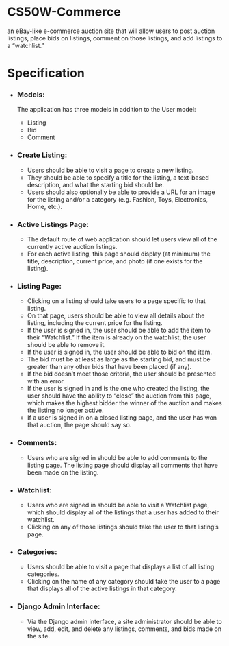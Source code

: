 # CS50W-Commerce

an eBay-like e-commerce auction site that will allow users to post auction listings, place bids on listings, comment on those listings, and add listings to a “watchlist.”

# Specification

- ### Models:
  The application has three models in addition to the User model:
  - Listing
  - Bid
  - Comment
- ### Create Listing:
  - Users should be able to visit a page to create a new listing.
  - They should be able to specify a title for the listing, a text-based description, and what the starting bid should be.
  - Users should also optionally be able to provide a URL for an image for the listing and/or a category (e.g. Fashion, Toys, Electronics, Home, etc.).
- ### Active Listings Page:
  - The default route of web application should let users view all of the currently active auction listings.
  - For each active listing, this page should display (at minimum) the title, description, current price, and photo (if one exists for the listing).
- ### Listing Page:

  - Clicking on a listing should take users to a page specific to that listing.
  - On that page, users should be able to view all details about the listing, including the current price for the listing.
  - If the user is signed in, the user should be able to add the item to their “Watchlist.” If the item is already on the watchlist, the user should be able to remove it.
  - If the user is signed in, the user should be able to bid on the item.
  - The bid must be at least as large as the starting bid, and must be greater than any other bids that have been placed (if any).
  - If the bid doesn’t meet those criteria, the user should be presented with an error.
  - If the user is signed in and is the one who created the listing, the user should have the ability to “close” the auction from this page, which makes the highest bidder the winner of the auction and makes the listing no longer active.
  - If a user is signed in on a closed listing page, and the user has won that auction, the page should say so.

- ### Comments:

  - Users who are signed in should be able to add comments to the listing page. The listing page should display all comments that have been made on the listing.

- ### Watchlist:

  - Users who are signed in should be able to visit a Watchlist page, which should display all of the listings that a user has added to their watchlist.
  - Clicking on any of those listings should take the user to that listing’s page.

- ### Categories:

  - Users should be able to visit a page that displays a list of all listing categories.
  - Clicking on the name of any category should take the user to a page that displays all of the active listings in that category.

- ### Django Admin Interface:
  - Via the Django admin interface, a site administrator should be able to view, add, edit, and delete any listings, comments, and bids made on the site.